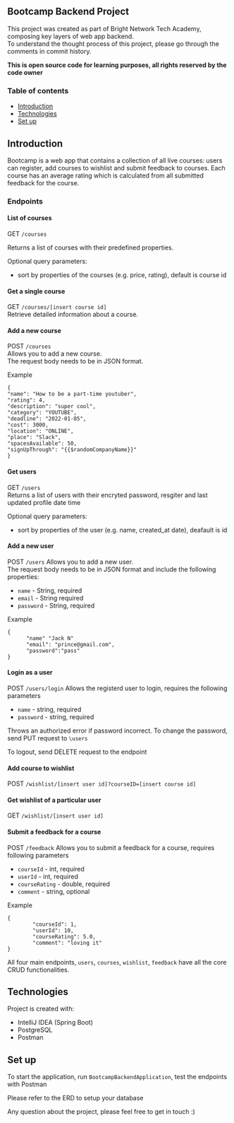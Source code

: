 ## Bootcamp Backend Project
This project was created as part of Bright Network Tech Academy, composing key layers of web app backend.  
To understand the thought process of this project, please go through the comments in commit history.

**This is open source code for learning purposes, all rights reserved by the code owner**

### Table of contents
- [Introduction](#introduction)
- [Technologies](#technologies)
- [Set up](#set-up)

## Introduction
Bootcamp is a web app that contains a collection of all live courses: users can register, add courses to wishlist and submit feedback to courses.
Each course has an average rating which is calculated from all submitted feedback for the course.

### Endpoints
#### List of courses
GET `/courses`  

Returns a list of courses with their predefined properties.

Optional query parameters:
- sort by properties of the courses (e.g. price, rating), default is course id

#### Get a single course
GET `/courses/[insert course id]`  
Retrieve detailed information about a course.

#### Add a new course
POST `/courses`  
Allows you to add a new course.  
The request body needs to be in JSON format.  
  
Example
```
{
"name": "How to be a part-time youtuber",
"rating": 4,
"description": "super cool",
"category": "YOUTUBE",
"deadline": "2022-01-05",
"cost": 3000,
"location": "ONLINE",
"place": "Slack",
"spacesAvailable": 50,
"signUpThrough": "{{$randomCompanyName}}"
}
```
#### Get users
GET `/users`  
Returns a list of users with their encryted password, resgiter and last updated profile date time  


Optional query parameters:
- sort by properties of the user (e.g. name, created_at date), deafault is id

#### Add a new user
POST `/users`
Allows you to add a new user.  
The request body needs to be in JSON format and include the following properties:
- `name` - String, required
- `email` - String required
- `password` - String, required

Example
```
{     
      "name" "Jack N"
      "email": "prince@gmail.com",
      "password":"pass"
}
```

#### Login as a user
POST `/users/login`
Allows the registerd user to login, requires the following parameters
- `name` - string, required
- `password` - string, required

Throws an authorized error if password incorrect. To change the password, send PUT request to `\users`  

To logout, send DELETE request to the endpoint
#### Add course to wishlist
POST `/wishlist/[insert user id]?courseID=[insert course id]`

#### Get wishlist of a particular user
GET `/wishlist/[insert user id]`

#### Submit a feedback for a course
POST `/feedback`
Allows you to submit a feedback for a course, requires following parameters
- `courseId` - int, required
- `userId` - int, required
- `courseRating` - double, required
- `comment` - string, optional

Example
```
{ 
        "courseId": 1,
        "userId": 10,
        "courseRating": 5.0,
        "comment": "loving it"
}
```

All four main endpoints, `users`, `courses`, `wishlist`, `feedback` have all the core CRUD functionalities.

## Technologies
Project is created with:
- IntelliJ IDEA (Spring Boot)
- PostgreSQL
- Postman

## Set up
To start the application, run `BootcampBackendApplication`, test the endpoints with Postman

Please refer to the ERD to setup your database  

Any question about the project, please feel free to get in touch :)

